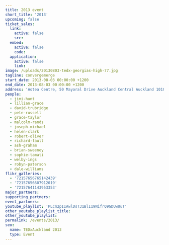 ```yaml
---
title: 2013 event
short_title: '2013'
upcoming: false
ticket_sales:
  link:
    active: false
    src:
  embed:
    active: false
    code:
  application:
    active: false
    link:
image: /uploads/20130803-tedx-georgias-high-77.jpg
tagline: convergemerge
start_date: 2013-08-03 00:00:00 +1200
end_date: 2013-08-03 00:00:00 +1200
address: 'Aotea Centre, 50 Mayoral Drive Auckland Central Auckland 1010'
people:
  - jimi-hunt
  - lillian-grace
  - david-trubridge
  - pete-russell
  - grace-taylor
  - malcolm-rands
  - joseph-michael
  - helen-clark
  - robert-oliver
  - richard-faull
  - ash-graham
  - brian-sweeney
  - sophie-tamati
  - welby-ings
  - robyn-paterson
  - dale-williams
flikr_galleries:
  - '72157656765142439'
  - '72157656607912019'
  - '72157641143953353'
major_partners:
supporting_partners:
event_partners:
youtube_playlist: 'PLcm2pIIAwlDsT31BlI19NifrQ9GDUwUuT'
other_youtube_playlist_title:
other_youtube_playlist:
permalink: /events/2013/
seo:
  name: TEDxAuckland 2013
  type: Event
---
```

